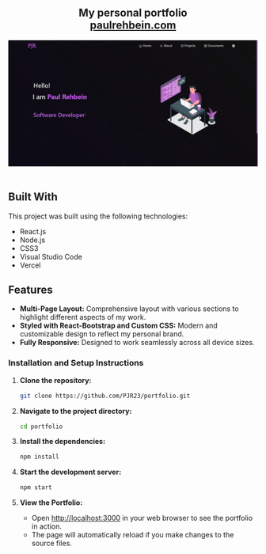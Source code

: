 <h2 align="center">
  My personal portfolio<br/>
  <a href="https://paulrehbein.com" target="_blank">paulrehbein.com</a>
</h2>
<div align="center">
  <img alt="Demo" src="./Images/readme-img.png" />
</div>

<br/>


## Built With

This project was built using the following technologies:

- React.js
- Node.js
- CSS3
- Visual Studio Code
- Vercel

## Features

- **Multi-Page Layout:** Comprehensive layout with various sections to highlight different aspects of my work.
- **Styled with React-Bootstrap and Custom CSS:** Modern and customizable design to reflect my personal brand.
- **Fully Responsive:** Designed to work seamlessly across all device sizes.



### Installation and Setup Instructions

1. **Clone the repository:**

    ```bash
    git clone https://github.com/PJR23/portfolio.git
    ```

2. **Navigate to the project directory:**

    ```bash
    cd portfolio
    ```

3. **Install the dependencies:**

    ```bash
    npm install
    ```

4. **Start the development server:**

    ```bash
    npm start
    ```

5. **View the Portfolio:**

    - Open [http://localhost:3000](http://localhost:3000) in your web browser to see the portfolio in action.
    - The page will automatically reload if you make changes to the source files.
